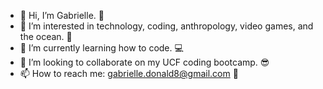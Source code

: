- 👋 Hi, I’m Gabrielle. 👾
- 👀 I’m interested in technology, coding, anthropology, video games, and the ocean. 🐬
- 🌱 I’m currently learning how to code. 💻
- 💞️ I’m looking to collaborate on my UCF coding bootcamp. 😎
- 📫 How to reach me: gabrielle.donald8@gmail.com 📨

<!---
gabriellenoelle/gabriellenoelle is a ✨ special ✨ repository because its `README.md` (this file) appears on your GitHub profile.
You can click the Preview link to take a look at your changes.
--->
